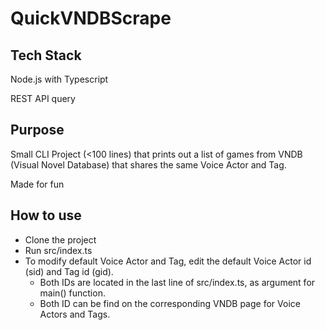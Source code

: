 # QuickVNDBScrape

## Tech Stack

Node.js with Typescript

REST API query

## Purpose

Small CLI Project (<100 lines) that prints out a list of games from VNDB (Visual Novel Database) that shares the same Voice Actor and Tag.

Made for fun

## How to use

- Clone the project
- Run src/index.ts
- To modify default Voice Actor and Tag, edit the default Voice Actor id (sid) and Tag id (gid).
  - Both IDs are located in the last line of src/index.ts, as argument for main() function.
  - Both ID can be find on the corresponding VNDB page for Voice Actors and Tags.
